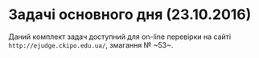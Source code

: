 # Задачі основного дня (23.10.2016)

Даний комплект задач доступний для on-line перевірки на сайті `http://ejudge.ckipo.edu.ua/`, змагання №&nbsp;~53~.

